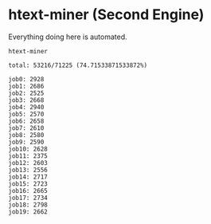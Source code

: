 # htext-miner (Second Engine)

Everything doing here is automated.

```
htext-miner

total: 53216/71225 (74.71533871533872%)

job0: 2928
job1: 2686
job2: 2525
job3: 2668
job4: 2940
job5: 2570
job6: 2658
job7: 2610
job8: 2580
job9: 2590
job10: 2628
job11: 2375
job12: 2603
job13: 2556
job14: 2717
job15: 2723
job16: 2665
job17: 2734
job18: 2798
job19: 2662
```
